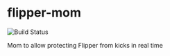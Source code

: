 # flipper-mom
![Build Status](https://github.com/indefibank/flipper-mom/actions/workflows/.github/workflows/tests.yaml/badge.svg?branch=master)

Mom to allow protecting Flipper from kicks in real time
